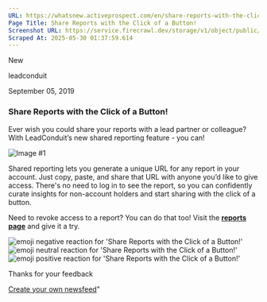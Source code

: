 ```yaml
---
URL: https://whatsnew.activeprospect.com/en/share-reports-with-the-click-of-a-button
Page Title: Share Reports with the Click of a Button!
Screenshot URL: https://service.firecrawl.dev/storage/v1/object/public/media/screenshot-d62611b7-e413-4ff0-8a77-0984db7a85e9.png
Scraped At: 2025-05-30 01:37:59.614
---
```

New






leadconduit



September 05, 2019

### Share Reports with the Click of a Button!

Ever wish you could share your reports with a lead partner or colleague? With LeadConduit’s new shared reporting feature - you can!

![Image #1](https://app.getbeamer.com/pictures?id=46088-77-977-9RTPvv71A77-9Su-_vQYQ3rfvv73vv70M77-9dmc577-9JO-_ve-_ve-_vdyJ77-977-9QRw.&v=4)

Shared reporting lets you generate a unique URL for any report in your account. Just copy, paste, and share that URL with anyone you’d like to give access. There's no need to log in to see the report, so you can confidently curate insights for non-account holders and start sharing with the click of a button.

Need to revoke access to a report? You can do that too! Visit the **[reports page](https://next.leadconduit.com/reports)** and give it a try.

![emoji negative reaction for 'Share Reports with the Click of a Button!'](https://app.getbeamer.com/images/emojiNeg.svg)![emoji neutral reaction for 'Share Reports with the Click of a Button!'](https://app.getbeamer.com/images/emojiNeut.svg)![emoji positive reaction for 'Share Reports with the Click of a Button!'](https://app.getbeamer.com/images/emojiPos.svg)

Thanks for your feedback

[Create your own newsfeed](https://www.getbeamer.com/?ref=watermark_MErKJCnu12412_public&company=ActiveProspect&watermarkRef=create&utm_term=MErKJCnu12412&utm_content=ActiveProspect&utm_source=standalone&utm_medium=footer&utm_campaign=create)"

